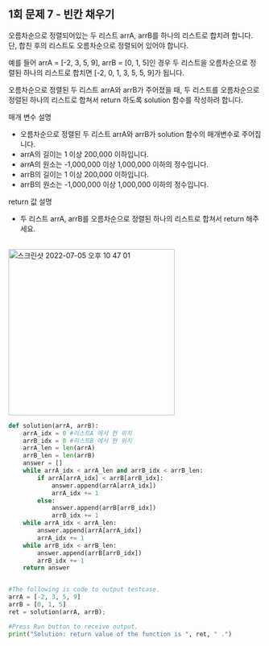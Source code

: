 ## 1회 문제 7 - 빈칸 채우기
오름차순으로 정렬되어있는 두 리스트 arrA, arrB를 하나의 리스트로 합치려 합니다. 단, 합친 후의 리스트도 오름차순으로 정렬되어 있어야 합니다.

예를 들어 arrA = [-2, 3, 5, 9], arrB = [0, 1, 5]인 경우 두 리스트을 오름차순으로 정렬된 하나의 리스트로 합치면 [-2, 0, 1, 3, 5, 5, 9]가 됩니다.

오름차순으로 정렬된 두 리스트 arrA와 arrB가 주어졌을 때, 두 리스트를 오름차순으로 정렬된 하나의 리스트로 합쳐서 return 하도록 solution 함수를 작성하려 합니다. 

매개 변수 설명
  - 오름차순으로 정렬된 두 리스트 arrA와 arrB가 solution 함수의 매개변수로 주어집니다.
  - arrA의 길이는 1 이상 200,000 이하입니다.
  - arrA의 원소는 -1,000,000 이상 1,000,000 이하의 정수입니다.
  - arrB의 길이는 1 이상 200,000 이하입니다.
  - arrB의 원소는 -1,000,000 이상 1,000,000 이하의 정수입니다.

return 값 설명
  - 두 리스트  arrA, arrB를 오름차순으로 정렬된 하나의 리스트로 합쳐서 return 해주세요.
<br>
<img width="330" alt="스크린샷 2022-07-05 오후 10 47 01" src="https://user-images.githubusercontent.com/80513699/177342691-baeccc56-32b6-45e5-92ba-3c7b14054757.png">

```python
def solution(arrA, arrB):
    arrA_idx = 0 #리스트A 에서 현 위치
    arrB_idx = 0 #리스트B 에서 현 위치
    arrA_len = len(arrA)
    arrB_len = len(arrB)
    answer = []
    while arrA_idx < arrA_len and arrB_idx < arrB_len:
        if arrA[arrA_idx] < arrB[arrB_idx]:
            answer.append(arrA[arrA_idx])
            arrA_idx += 1
        else:
            answer.append(arrB[arrB_idx])
            arrB_idx += 1
    while arrA_idx < arrA_len:
        answer.append(arrA[arrA_idx])
        arrA_idx += 1
    while arrB_idx < arrB_len:
        answer.append(arrB[arrB_idx])
        arrB_idx += 1
    return answer


#The following is code to output testcase.
arrA = [-2, 3, 5, 9]
arrB = [0, 1, 5]
ret = solution(arrA, arrB);

#Press Run button to receive output.
print("Solution: return value of the function is ", ret, " .")

```
